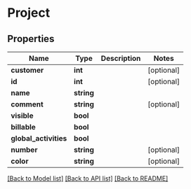 # Project

## Properties
Name | Type | Description | Notes
------------ | ------------- | ------------- | -------------
**customer** | **int** |  | [optional] 
**id** | **int** |  | [optional] 
**name** | **string** |  | 
**comment** | **string** |  | [optional] 
**visible** | **bool** |  | 
**billable** | **bool** |  | 
**global_activities** | **bool** |  | 
**number** | **string** |  | [optional] 
**color** | **string** |  | [optional] 

[[Back to Model list]](../../README.md#documentation-for-models) [[Back to API list]](../../README.md#documentation-for-api-endpoints) [[Back to README]](../../README.md)


